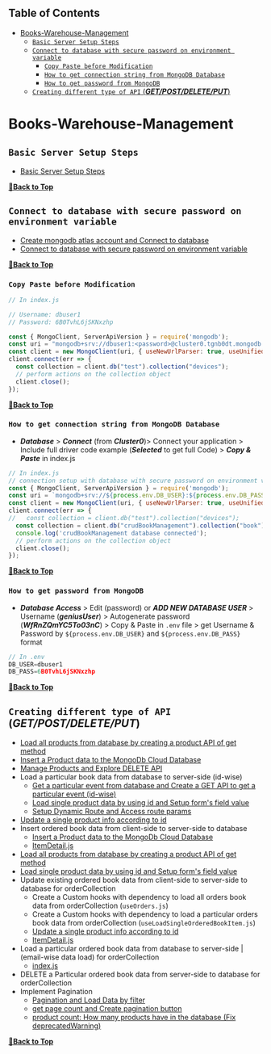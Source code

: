 ## Table of Contents

- [Books-Warehouse-Management](#books-warehouse-management)
  - [`Basic Server Setup Steps`](#basic-server-setup-steps)
  - [`Connect to database with secure password on environment variable`](#connect-to-database-with-secure-password-on-environment-variable)
    - [`Copy Paste before Modification`](#copy-paste-before-modification)
    - [`How to get connection string from MongoDB Database`](#how-to-get-connection-string-from-mongodb-database)
    - [`How to get password from MongoDB`](#how-to-get-password-from-mongodb)
  - [`Creating different type of API` (___GET/POST/DELETE/PUT___)](#creating-different-type-of-api-getpostdeleteput)

# Books-Warehouse-Management

## `Basic Server Setup Steps`

- [Basic Server Setup Steps](https://github.com/crescentpartha/projectsHero/blob/main/milestone-module/milestone11/module66.5-CRUD-Update-and-Product-Management/04crud-product-management.md#basic-server-setup-steps)

**[🔼Back to Top](#table-of-contents)**

## `Connect to database with secure password on environment variable`

- [Create mongodb atlas account and Connect to database](https://github.com/crescentpartha/projectsHero/blob/main/milestone-module/milestone11/module65-Mongodb-Database-integration-CRUD/00mongodb-database_integration-CRUD.md#652-create-mongodb-atlas-account-and-connect-to-database)
- [Connect to database with secure password on environment variable](https://github.com/crescentpartha/projectsHero/blob/main/milestone-module/milestone11/module66.5-CRUD-Update-and-Product-Management/04crud-product-management.md#connect-to-database-with-secure-password-on-environment-variable)

**[🔼Back to Top](#table-of-contents)**

### `Copy Paste before Modification`

``` JavaScript
// In index.js

// Username: dbuser1
// Password: 6B0TvhL6jSKNxzhp

const { MongoClient, ServerApiVersion } = require('mongodb');
const uri = "mongodb+srv://dbuser1:<password>@cluster0.tgnb0dt.mongodb.net/?retryWrites=true&w=majority";
const client = new MongoClient(uri, { useNewUrlParser: true, useUnifiedTopology: true, serverApi: ServerApiVersion.v1 });
client.connect(err => {
  const collection = client.db("test").collection("devices");
  // perform actions on the collection object
  client.close();
});
```

**[🔼Back to Top](#table-of-contents)**

### `How to get connection string from MongoDB Database`

- ___Database___ > ___Connect___ (from ___Cluster0___)> Connect your application > Include full driver code example (___Selected___ to get full Code) > ___Copy & Paste___ in index.js

``` JavaScript
// In index.js
// connection setup with database with secure password on environment variable
const { MongoClient, ServerApiVersion } = require('mongodb');
const uri = `mongodb+srv://${process.env.DB_USER}:${process.env.DB_PASS}@cluster0.tgnb0dt.mongodb.net/?retryWrites=true&w=majority`;
const client = new MongoClient(uri, { useNewUrlParser: true, useUnifiedTopology: true, serverApi: ServerApiVersion.v1 });
client.connect(err => {
//   const collection = client.db("test").collection("devices");
  const collection = client.db("crudBookManagement").collection("book");
  console.log('crudBookManagement database connected');
  // perform actions on the collection object
  client.close();
});
```

**[🔼Back to Top](#table-of-contents)**

### `How to get password from MongoDB`

- ___Database Access___ > Edit (password) or ___ADD NEW DATABASE USER___ > Username (___geniusUser___) > Autogenerate password (___WfRnZQmYC5To03nC___) > Copy & Paste in `.env` file > get Username & Password by `${process.env.DB_USER}` and `${process.env.DB_PASS}` format

``` JavaScript
// In .env
DB_USER=dbuser1
DB_PASS=6B0TvhL6jSKNxzhp
```

**[🔼Back to Top](#table-of-contents)**

## `Creating different type of API` (___GET/POST/DELETE/PUT___)

- [Load all products from database by creating a product API of get method](https://github.com/crescentpartha/projectsHero/blob/main/milestone-module/milestone11/module66.5-CRUD-Update-and-Product-Management/04crud-product-management.md#load-all-products-from-database-by-creating-a-product-api-of-get-method)
- [Insert a Product data to the MongoDb Cloud Database](https://github.com/crescentpartha/projectsHero/blob/main/milestone-module/milestone11/module66.5-CRUD-Update-and-Product-Management/04crud-product-management.md#insert-a-product-data-to-the-mongodb-cloud-database)
- [Manage Products and Explore DELETE API](https://github.com/crescentpartha/projectsHero/blob/main/milestone-module/milestone11/module66.5-CRUD-Update-and-Product-Management/04crud-product-management.md#manage-products-and-explore-delete-api)
- Load a particular book data from database to server-side (id-wise)
  - [Get a particular event from database and Create a GET API to get a particular event (id-wise)](https://github.com/crescentpartha/Volunteer-Network-Server/blob/main/Steps.md#get-a-particular-event-from-database-and-create-a-get-api-to-get-a-particular-event-id-wise)
  - [Load single product data by using id and Setup form's field value](https://github.com/crescentpartha/projectsHero/blob/main/milestone-module/milestone11/module66.5-CRUD-Update-and-Product-Management/04crud-product-management.md#load-single-product-data-by-using-id-and-setup-forms-field-value)
  - [Setup Dynamic Route and Access route params](https://github.com/crescentpartha/projectsHero/blob/main/milestone-module/milestone10/module60-responsive-react-website-and-react-recap/00module-overview-and-react-review.md#612-setup-dynamic-route-and-access-route-params)
- [Update a single product info according to id](https://github.com/crescentpartha/projectsHero/blob/main/milestone-module/milestone11/module66.5-CRUD-Update-and-Product-Management/04crud-product-management.md#update-a-single-product-info-according-to-id)
- Insert ordered book data from client-side to server-side to database
  - [Insert a Product data to the MongoDb Cloud Database](https://github.com/crescentpartha/projectsHero/blob/main/milestone-module/milestone11/module66.5-CRUD-Update-and-Product-Management/04crud-product-management.md#insert-a-product-data-to-the-mongodb-cloud-database)
  - [ItemDetail.js](https://github.com/ProgrammingHeroWC4/warehouse-management-client-side-crescentpartha/blob/main/books-warehouse/src/components/Pages/Home/InventoryItems/ItemDetail/ItemDetail.js)
- [Load all products from database by creating a product API of get method](https://github.com/crescentpartha/projectsHero/blob/main/milestone-module/milestone11/module66.5-CRUD-Update-and-Product-Management/04crud-product-management.md#load-all-products-from-database-by-creating-a-product-api-of-get-method)
- [Load single product data by using id and Setup form's field value](https://github.com/crescentpartha/projectsHero/blob/main/milestone-module/milestone11/module66.5-CRUD-Update-and-Product-Management/04crud-product-management.md#load-single-product-data-by-using-id-and-setup-forms-field-value)
- Update existing ordered book data from client-side to server-side to database for orderCollection
  - Create a Custom hooks with dependency to load all orders book data from orderCollection (`useOrders.js`)
  - Create a Custom hooks with dependency to load a particular orders book data from orderCollection (`useLoadSingleOrderedBookItem.js`)
  - [Update a single product info according to id](https://github.com/crescentpartha/projectsHero/blob/main/milestone-module/milestone11/module66.5-CRUD-Update-and-Product-Management/04crud-product-management.md#update-a-single-product-info-according-to-id)
  - [ItemDetail.js](https://github.com/ProgrammingHeroWC4/warehouse-management-client-side-crescentpartha/blob/main/books-warehouse/src/components/Pages/Home/InventoryItems/ItemDetail/ItemDetail.js)
- Load a particular ordered book data from database to server-side | (email-wise data load) for orderCollection
  - [index.js](https://github.com/ProgrammingHeroWC4/warehouse-management-server-side-crescentpartha/blob/main/index.js)
- DELETE a Particular ordered book data from server-side to database for orderCollection
- Implement Pagination
  - [Pagination and Load Data by filter](https://github.com/crescentpartha/projectsHero/blob/main/milestone-module/milestone08/module48-simple-react-SPA-with-simple-E-commerce/02ema-john-simple.md#module-67-pagination-and-load-data-by-filter)
  - [get page count and Create pagination button](https://github.com/crescentpartha/projectsHero/blob/main/milestone-module/milestone08/module48-simple-react-SPA-with-simple-E-commerce/02ema-john-simple.md#675-interesting-get-page-count-and-create-pagination-button)
  - [product count: How many products have in the database (Fix deprecatedWarning)](https://github.com/crescentpartha/projectsHero/blob/main/milestone-module/milestone08/module48-simple-react-SPA-with-simple-E-commerce/02ema-john-simple.md#modified-code-product-count-how-many-products-have-in-the-database-fix-deprecatedwarning)


**[🔼Back to Top](#table-of-contents)**